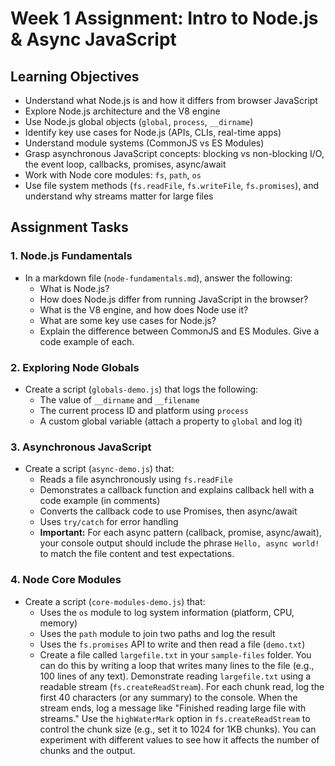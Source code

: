 # Week 1 Assignment: Intro to Node.js & Async JavaScript

## Learning Objectives
- Understand what Node.js is and how it differs from browser JavaScript
- Explore Node.js architecture and the V8 engine
- Use Node.js global objects (`global`, `process`, `__dirname`)
- Identify key use cases for Node.js (APIs, CLIs, real-time apps)
- Understand module systems (CommonJS vs ES Modules)
- Grasp asynchronous JavaScript concepts: blocking vs non-blocking I/O, the event loop, callbacks, promises, async/await
- Work with Node core modules: `fs`, `path`, `os`
- Use file system methods (`fs.readFile`, `fs.writeFile`, `fs.promises`), and understand why streams matter for large files

## Assignment Tasks

### 1. Node.js Fundamentals
- In a markdown file (`node-fundamentals.md`), answer the following:
  - What is Node.js?
  - How does Node.js differ from running JavaScript in the browser?
  - What is the V8 engine, and how does Node use it?
  - What are some key use cases for Node.js?
  - Explain the difference between CommonJS and ES Modules. Give a code example of each.

### 2. Exploring Node Globals
- Create a script (`globals-demo.js`) that logs the following:
  - The value of `__dirname` and `__filename`
  - The current process ID and platform using `process`
  - A custom global variable (attach a property to `global` and log it)

### 3. Asynchronous JavaScript
- Create a script (`async-demo.js`) that:
  - Reads a file asynchronously using `fs.readFile`
  - Demonstrates a callback function and explains callback hell with a code example (in comments)
  - Converts the callback code to use Promises, then async/await
  - Uses `try/catch` for error handling
  - **Important:** For each async pattern (callback, promise, async/await), your console output should include the phrase `Hello, async world!` to match the file content and test expectations.


### 4. Node Core Modules
- Create a script (`core-modules-demo.js`) that:
  - Uses the `os` module to log system information (platform, CPU, memory)
  - Uses the `path` module to join two paths and log the result
  - Uses the `fs.promises` API to write and then read a file (`demo.txt`)
  - Create a file called `largefile.txt` in your `sample-files` folder. You can do this by writing a loop that writes many lines to the file (e.g., 100 lines of any text). Demonstrate reading `largefile.txt` using a readable stream (`fs.createReadStream`). For each chunk read, log the first 40 characters (or any summary) to the console. When the stream ends, log a message like "Finished reading large file with streams." Use the `highWaterMark` option in `fs.createReadStream` to control the chunk size (e.g., set it to 1024 for 1KB chunks). You can experiment with different values to see how it affects the number of chunks and the output.


